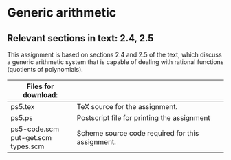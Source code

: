 # Generic arithmetic

## Relevant sections in text: 2.4, 2.5

This assignment is based on sections 2.4 and 2.5 of the text, which discuss a generic arithmetic system that is capable of dealing with rational functions (quotients of polynomials).

|Files for download:||
|-|-|
|ps5.tex|TeX source for the assignment.|
|ps5.ps|	Postscript file for printing the assignment|
|ps5-code.scm<br />put-get.scm<br />types.scm|Scheme source code required for this assignment.|